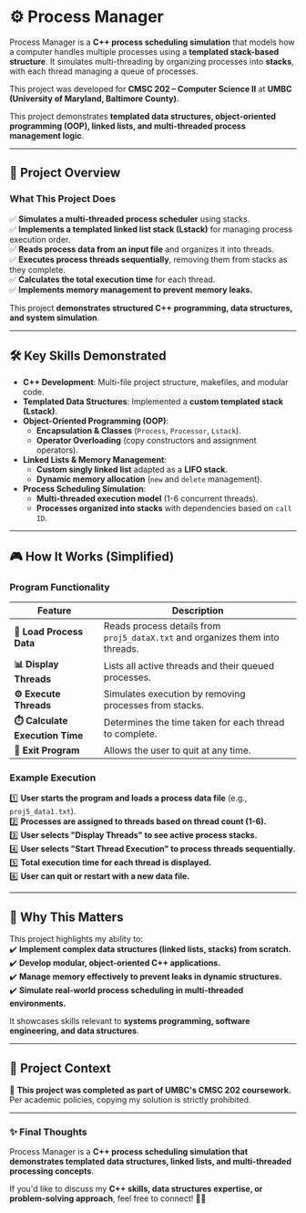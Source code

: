# ⚙️ Process Manager

Process Manager is a **C++ process scheduling simulation** that models how a computer handles multiple processes using a **templated stack-based structure**. It simulates multi-threading by organizing processes into **stacks**, with each thread managing a queue of processes.  

This project was developed for **CMSC 202 – Computer Science II** at **UMBC (University of Maryland, Baltimore County).**  

This project demonstrates **templated data structures, object-oriented programming (OOP), linked lists, and multi-threaded process management logic**.

---

## 📜 **Project Overview**
### **What This Project Does**
✅ **Simulates a multi-threaded process scheduler** using stacks.  
✅ **Implements a templated linked list stack (Lstack)** for managing process execution order.  
✅ **Reads process data from an input file** and organizes it into threads.  
✅ **Executes process threads sequentially**, removing them from stacks as they complete.  
✅ **Calculates the total execution time** for each thread.  
✅ **Implements memory management to prevent memory leaks.**  

This project **demonstrates structured C++ programming, data structures, and system simulation**.

---

## 🛠 **Key Skills Demonstrated**
- **C++ Development**: Multi-file project structure, makefiles, and modular code.
- **Templated Data Structures**: Implemented a **custom templated stack (Lstack)**.
- **Object-Oriented Programming (OOP)**:
  - **Encapsulation & Classes** (`Process`, `Processor`, `Lstack`).
  - **Operator Overloading** (copy constructors and assignment operators).
- **Linked Lists & Memory Management**:
  - **Custom singly linked list** adapted as a **LIFO stack**.
  - **Dynamic memory allocation** (`new` and `delete` management).
- **Process Scheduling Simulation**:
  - **Multi-threaded execution model** (1-6 concurrent threads).
  - **Processes organized into stacks** with dependencies based on `call ID`.

---

## 🎮 **How It Works (Simplified)**
### **Program Functionality**
| Feature | Description |
|---------|------------|
| **📂 Load Process Data** | Reads process details from `proj5_dataX.txt` and organizes them into threads. |
| **📊 Display Threads** | Lists all active threads and their queued processes. |
| **⚙️ Execute Threads** | Simulates execution by removing processes from stacks. |
| **⏱️ Calculate Execution Time** | Determines the time taken for each thread to complete. |
| **🚪 Exit Program** | Allows the user to quit at any time. |

### **Example Execution**
1️⃣ **User starts the program and loads a process data file** (e.g., `proj5_data1.txt`).  
2️⃣ **Processes are assigned to threads based on thread count (1-6).**  
3️⃣ **User selects "Display Threads" to see active process stacks.**  
4️⃣ **User selects "Start Thread Execution" to process threads sequentially.**  
5️⃣ **Total execution time for each thread is displayed.**  
6️⃣ **User can quit or restart with a new data file.**  

---

## 🚀 **Why This Matters**
This project highlights my ability to:  
✔️ **Implement complex data structures (linked lists, stacks) from scratch.**  
✔️ **Develop modular, object-oriented C++ applications.**  
✔️ **Manage memory effectively to prevent leaks in dynamic structures.**  
✔️ **Simulate real-world process scheduling in multi-threaded environments.**  

It showcases skills relevant to **systems programming, software engineering, and data structures**.

---

## 📜 **Project Context**
🚨 **This project was completed as part of UMBC's CMSC 202 coursework.**  
Per academic policies, copying my solution is strictly prohibited.

---

### ✨ **Final Thoughts**
Process Manager is a **C++ process scheduling simulation that demonstrates templated data structures, linked lists, and multi-threaded processing concepts**.  

If you'd like to discuss my **C++ skills, data structures expertise, or problem-solving approach**, feel free to connect! 🚀😊
